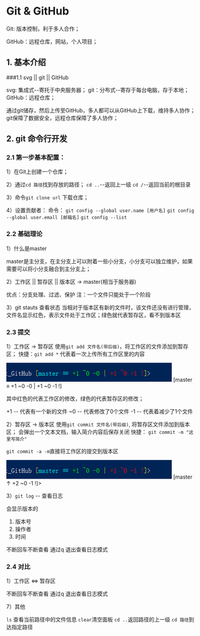 # Git & GitHub

Git: 版本控制，利于多人合作；

GitHub：远程仓库，网站，个人项目；

## 1. 基本介绍

###1.1 svg || git || GitHub

svg: 集成式--寄托于中央服务器；
git：分布式--寄存于每台电脑，存于本地；
GitHub：远程仓库；

通过git储存，然后上传至GitHub，多人都可以从GitHub上下载，维持多人协作；
git保障了数据安全，远程仓库保障了多人协作；

## 2. git 命令行开发

### 2.1 第一步基本配置：

1）在Git上创建一个仓库；

2）通过`cd 路径`找到存放的路径；
`cd ..`--返回上一级
`cd /`--返回当前的根目录

3）命令`git clone url` 下载仓库；

4）设置贡献者：
命令：
`git config --global user.name [用户名]`
`git config --global user.emall [邮箱名]`
`git config --list`


### 2.2 基础理论

1）什么是master

master是主分支，在主分支上可以附着一些小分支，小分支可以独立维护，如果需要可以将小分支融合到主分支上；

2）工作区 || 暂存区 || 版本区 -> master(相当于服务器)

优点：分支处理、过滤、保护
注：一个文件只能处于一个阶段

3）git stauts 查看状态
当相对于版本区有新的文件时，该文件还没有进行管理，文件名显示红色，表示文件处于工作区；绿色就代表暂存区，看不到版本区

### 2.3 提交

1）工作区 -> 暂存区
使用`git add 文件名(带后缀)`，将工作区的文件添加到暂存区；
快捷：`git add *` 代表着一次上传所有工作区里的内容

<img src="pic/add.png" alt="">
[master ≡ +1 ~0 -0 | +1 ~0 -1 !]

其中红色的代表工作区的修改，绿色的代表暂存区的修改；

+1 -- 代表有一个新的文件
~0 -- 代表修改了0个文件
-1 -- 代表着减少了1个文件

2）暂存区 -> 版本区
使用`git commit 文件名(带后缀)`, 将暂存区文件添加到版本区；
会弹出一个文本文档，输入简介内容后保存关闭
快捷：
`git commit -m "这里写简介"`

`git commit -a -m`直接将工作区的提交到版本区

<img src="pic/add.png" alt="">
[master ↑ +2 ~0 -1 !]>

3）`git log` -- 查看日志

会显示版本的
1. 版本号
2. 操作者
3. 时间

不断回车不断查看
通过q 退出查看日志模式


### 2.4 对比

1）工作区 <=> 暂存区



不断回车不断查看
通过q 退出查看日志模式




7）其他

`ls` 查看当前路径中的文件信息
`clear`清空面板
`cd ..`返回路径的上一级
`cd 路径`到达指定路径